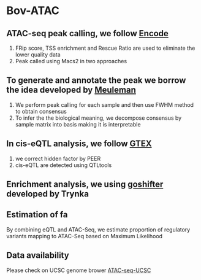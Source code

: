 # Bov-ATAC
## ATAC-seq peak calling, we follow [Encode](https://www.encodeproject.org/data-standards/atac-seq/atac-encode4/)  
1. FRip score, TSS enrichment and Rescue Ratio are used to eliminate the lower quality data
2. Peak called using Macs2 in two approaches
## To generate and annotate the peak we borrow the idea developed by [Meuleman](https://github.com/Altius/)  
1. We perform peak calling for each sample and then use FWHM method to obtain consensus  
2. To infer the the biological meaning, we decompose consensus by sample matrix into basis making it is interpretable  
## In cis-eQTL analysis, we follow [GTEX](https://gtexportal.org/home/methods)  
1. we correct hidden factor by PEER
2. cis-eQTL are detected using QTLtools
## Enrichment analysis, we using [goshifter](https://github.com/immunogenomics/goshifter) developed by Trynka 
## Estimation of fa
By combining eQTL and ATAC-Seq, we estimate proportion of regulatory variants mapping to ATAC-Seq based on Maximum Likelihood  
## Data availability  
Please check on UCSC genome brower [ATAC-seq-UCSC](http://genome.ucsc.edu/s/can_sichuan/bosTau9_atac)  
